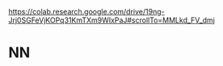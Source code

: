 https://colab.research.google.com/drive/19ng-Jrj0SGFeVjKOPq31KmTXm9WIxPaJ#scrollTo=MMLkd_FV_dmj
# NN
